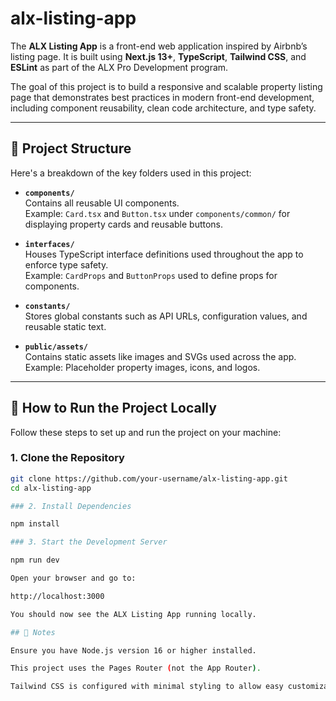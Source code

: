 # alx-listing-app

The **ALX Listing App** is a front-end web application inspired by Airbnb’s listing page. It is built using **Next.js 13+**, **TypeScript**, **Tailwind CSS**, and **ESLint** as part of the ALX Pro Development program.

The goal of this project is to build a responsive and scalable property listing page that demonstrates best practices in modern front-end development, including component reusability, clean code architecture, and type safety.

---

## 📁 Project Structure

Here's a breakdown of the key folders used in this project:

- **`components/`**  
  Contains all reusable UI components.  
  Example: `Card.tsx` and `Button.tsx` under `components/common/` for displaying property cards and reusable buttons.

- **`interfaces/`**  
  Houses TypeScript interface definitions used throughout the app to enforce type safety.  
  Example: `CardProps` and `ButtonProps` used to define props for components.

- **`constants/`**  
  Stores global constants such as API URLs, configuration values, and reusable static text.

- **`public/assets/`**  
  Contains static assets like images and SVGs used across the app.  
  Example: Placeholder property images, icons, and logos.

---

## 🚀 How to Run the Project Locally

Follow these steps to set up and run the project on your machine:

### 1. Clone the Repository

```bash
git clone https://github.com/your-username/alx-listing-app.git
cd alx-listing-app

### 2. Install Dependencies

npm install

### 3. Start the Development Server

npm run dev

Open your browser and go to:

http://localhost:3000

You should now see the ALX Listing App running locally.

## 📄 Notes

Ensure you have Node.js version 16 or higher installed.

This project uses the Pages Router (not the App Router).

Tailwind CSS is configured with minimal styling to allow easy customization.
